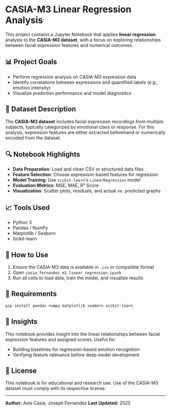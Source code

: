 # CASIA-M3 Linear Regression Analysis

This project contains a Jupyter Notebook that applies **linear regression** analysis to the **CASIA-M3 dataset**, with a focus on exploring relationships between facial expression features and numerical outcomes.

## 📊 Project Goals
- Perform regression analysis on CASIA-M3 expression data
- Identify correlations between expressions and quantified labels (e.g., emotion intensity)
- Visualize prediction performance and model diagnostics

## 📁 Dataset Description

The **CASIA-M3 dataset** includes facial expression recordings from multiple subjects, typically categorized by emotional class or response. For this analysis, expression features are either extracted beforehand or numerically encoded from the dataset.

## 🔍 Notebook Highlights

- **Data Preparation**: Load and clean CSV or structured data files
- **Feature Selection**: Choose expression-based features for regression
- **Model Training**: Use `scikit-learn`'s `LinearRegression` model
- **Evaluation Metrics**: MSE, MAE, R² Score
- **Visualization**: Scatter plots, residuals, and actual vs. predicted graphs

## 📈 Tools Used

- Python 3
- Pandas / NumPy
- Matplotlib / Seaborn
- Scikit-learn

## 🚀 How to Use

1. Ensure the CASIA-M3 data is available in `.csv` or compatible format
2. Open `casia_fernandez_m3_linear_regression.ipynb`
3. Run all cells to load data, train the model, and visualize results

## 📌 Requirements
```bash
pip install pandas numpy matplotlib seaborn scikit-learn
```

## 🧠 Insights
This notebook provides insight into the linear relationships between facial expression features and assigned scores. Useful for:
- Building baselines for regression-based emotion recognition
- Verifying feature relevance before deep model development

## 📄 License
This notebook is for educational and research use. Use of the CASIA-M3 dataset must comply with its respective license.

---

**Author:** Axle Casia, Joseph Fernandez
**Last Updated:** 2025
